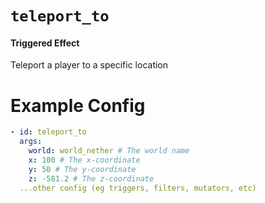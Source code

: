 # `teleport_to`
#### Triggered Effect

Teleport a player to a specific location

# Example Config
```yaml
- id: teleport_to
  args:
    world: world_nether # The world name
    x: 100 # The x-coordinate
    y: 50 # The y-coordinate
    z: -581.2 # The z-coordinate
  ...other config (eg triggers, filters, mutators, etc)
```
